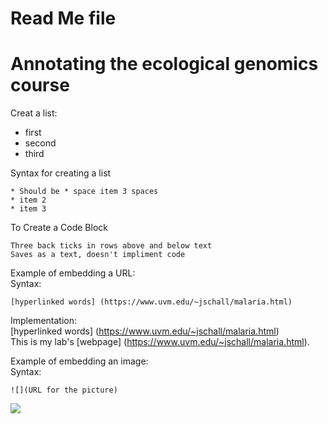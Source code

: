 # Read Me file 

# Annotating the ecological genomics course 
 
Creat a list:
* first   
* second   
* third   

Syntax for creating a list   

```
* Should be * space item 3 spaces    
* item 2   
* item 3
```

To Create a Code Block   
```
Three back ticks in rows above and below text   
Saves as a text, doesn't impliment code   
```
Example of embedding a URL:   
Syntax:   
```
[hyperlinked words] (https://www.uvm.edu/~jschall/malaria.html)
```
Implementation:   
[hyperlinked words] (https://www.uvm.edu/~jschall/malaria.html)   
This is my lab's [webpage] (https://www.uvm.edu/~jschall/malaria.html).

Example of embedding an image:   
Syntax:   
```
![](URL for the picture)
```
![](https://cloud.githubusercontent.com/assets/19573053/22071553/7e422f3c-dd6d-11e6-8566-8152c29aa227.jpg)   
